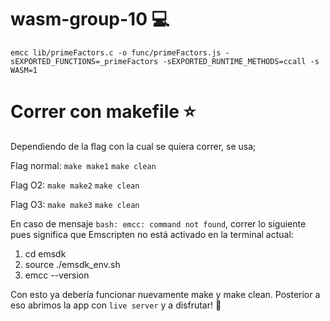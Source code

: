 # wasm-group-10 :computer:

`emcc lib/primeFactors.c -o func/primeFactors.js -sEXPORTED_FUNCTIONS=_primeFactors -sEXPORTED_RUNTIME_METHODS=ccall -s WASM=1`


# Correr con makefile :star:

Dependiendo de la flag con la cual se quiera correr, se usa;

Flag normal:
`make make1`
`make clean`

Flag O2:
`make make2`
`make clean`

Flag O3:
`make make3`
`make clean`

En caso de mensaje `bash: emcc: command not found`, correr lo siguiente pues significa que Emscripten no está activado en la terminal actual:
1) cd emsdk
2) source ./emsdk_env.sh
3) emcc --version


Con esto ya debería funcionar nuevamente make y make clean.
Posterior a eso abrimos la app con `live server` y a disfrutar! :sparkling_heart:

